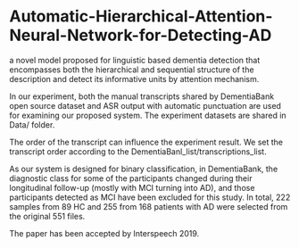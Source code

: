 # Automatic-Hierarchical-Attention-Neural-Network-for-Detecting-AD
a novel model proposed for linguistic based dementia detection that encompasses both the hierarchical and sequential structure of the description and detect its informative units by attention mechanism. 

In our experiment, both the manual transcripts shared by DementiaBank open source dataset and ASR output with automatic punctuation are used for examining our proposed system. The experiment datasets are shared in Data/ folder. 

The order of the transcript can influence the experiment result. We set the transcript order according to the DementiaBanl_list/transcriptions_list. 

As our system is designed for binary classification, in DementiaBank, the diagnostic class for some of the participants changed during their longitudinal follow-up (mostly with MCI turning into AD), and those participants detected as MCI have been excluded for this study. In total, 222 samples from 89 HC and 255 from 168 patients with AD were selected from the original 551 files.

The paper has been accepted by Interspeech 2019.
